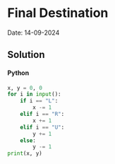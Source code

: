 
# Final Destination

Date: 14-09-2024

## Solution
#### Python
```python
x, y = 0, 0
for i in input():
    if i == "L":
        x -= 1
    elif i == "R":
        x += 1
    elif i == "U":
        y += 1
    else:
        y -= 1
print(x, y)
```
        